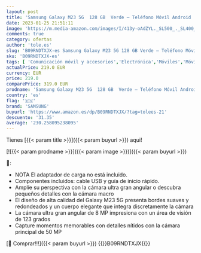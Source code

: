 ```yaml
---
layout: post
title: 'Samsung Galaxy M23 5G  128 GB  Verde – Teléfono Móvil Android  Sin Tarjeta SIM  Smartphone con 4 GB de RAM  Versión Española '
date: 2023-01-25 21:51:11
image: 'https://m.media-amazon.com/images/I/413y-oAdZYL._SL500_._SL400_.jpg'
comments: true
category: ofertas
author: 'tole.es'
slug: 'B09RNDTXJX-es Samsung Galaxy M23 5G 128 GB Verde – Teléfono Móvil...'
sku: 'B09RNDTXJX-es'
tags: [ 'Comunicación móvil y accesorios','Electrónica','Móviles','Móviles y smartphones libres','android','samsung','🇪🇸', ]
actualPrice: 219.0 EUR
currency: EUR
price: 219.0
comparePrice: 319.0 EUR
prodname: 'Samsung Galaxy M23 5G  128 GB  Verde – Teléfono Móvil Android  Sin Tarjeta SIM  Smartphone con 4 GB de RAM  Versión Española '
country: 'es'
flag: '🇪🇸'
brand: 'SAMSUNG'
buyurl: 'https://www.amazon.es/dp/B09RNDTXJX/?tag=tolees-21'
descuento: '31.35'
average: '230.258095238095'
---
```


Tienes [{{< param title >}}]({{< param buyurl >}}) aqui!

[![{{< param prodname >}}]({{< param image >}})]({{< param buyurl >}})

🔎:

- NOTA El adaptador de carga no está incluido.
- Componentes incluidos: cable USB y guía de inicio rápido.
- Amplíe su perspectiva con la cámara ultra gran angular o descubra pequeños detalles con la cámara macro
- El diseño de alta calidad del Galaxy M23 5G presenta bordes suaves y redondeados y un cuerpo elegante que integra discretamente la cámara
- La cámara ultra gran angular de 8 MP impresiona con un área de visión de 123 grados
- Capture momentos memorables con detalles nítidos con la cámara principal de 50 MP

[🛒 Comprar!!!]({{< param buyurl >}})
{{<world>}}B09RNDTXJX{{</world>}}
